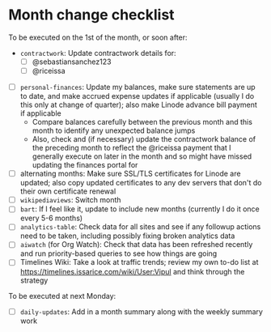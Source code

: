 # Month change checklist

To be executed on the 1st of the month, or soon after:

- `contractwork`: Update contractwork details for:
  - [ ] @sebastiansanchez123
  - [ ] @riceissa
- [ ] `personal-finances`: Update my balances, make sure statements are up to date, and make accrued expense updates if applicable (usually I do this only at change of quarter); also make Linode advance bill payment if applicable
  - Compare balances carefully between the previous month and this month to identify any unexpected balance jumps
  - Also, check and (if necessary) update the contractwork balance of the preceding month to reflect the @riceissa payment that I generally execute on later in the month and so might have missed updating the finances portal for
- [ ] alternating months: Make sure SSL/TLS certificates for Linode are updated; also copy updated certificates to any dev servers that don't do their own certificate renewal
- [ ] `wikipediaviews`: Switch month
- [ ] `bart`: If I feel like it, update to include new months (currently I do it once every 5-6 months)
- [ ] `analytics-table`: Check data for all sites and see if any followup actions need to be taken, including possibly fixing broken analytics data
- [ ] `aiwatch` (for Org Watch): Check that data has been refreshed recently and run priority-based queries to see how things are going
- [ ] Timelines Wiki: Take a look at traffic trends; review my own to-do list at https://timelines.issarice.com/wiki/User:Vipul and think through the strategy

To be executed at next Monday:

- [ ] `daily-updates`: Add in a month summary along with the weekly summary work
